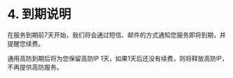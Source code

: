 

# 4. 到期说明

在服务到期前7天开始，我们将会通过短信、邮件的方式通知您服务即将到期，并提醒您续费。

通用高防到期后将为您保留高防IP 1天，如果1天后还没有续费，则将释放高防IP，不再提供高防服务。
